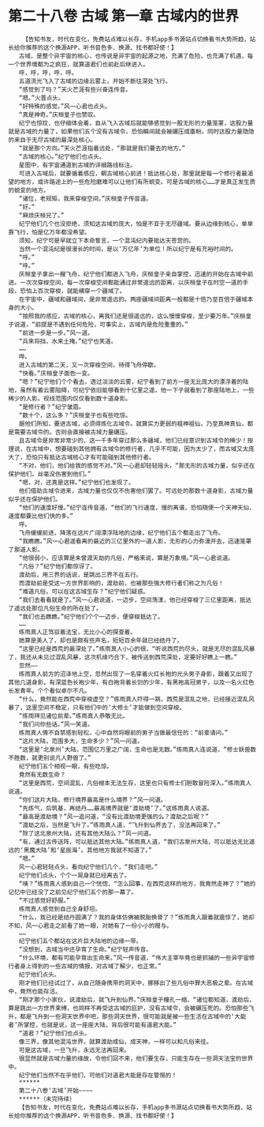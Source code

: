 # 第二十八卷 古域 第一章 古域内的世界
        【告知书友，时代在变化，免费站点难以长存，手机app多书源站点切换看书大势所趋，站长给你推荐的这个换源APP，听书音色多、换源、找书都好使！】
       古域，是整个异宇宙的核心，也传说是异宇宙的起源之地，充满了危险，也充满了机遇，每一个世界境都为之疯狂，就算道君们也前赴后继进入。
       呼，呼，呼，呼，呼。
       五道流光飞入了古域的边缘云雾上，开始不断往深处飞行。
       “感觉到了吗？”天火芒涯有些兴奋连传音。
       “嗯。”火晋点头。
       “好特殊的感觉。”风一心君也点头。
       “真是神奇。”庆桓皇子也赞叹。
       纪宁也惊叹，也仔细体会着，自从飞入古域后就能够感觉到一股无形的力量笼罩，这股力量就是古域的力量了，如果他们五个没有古域令，恐怕瞬间就会被碾压成齑粉。同时这股力量隐隐的来自于无尽古域的最深处核心。
       “就是那个方向。”天火芒涯指着远处，“那就是我们要去的地方。”
       “古域的核心。”纪宁他们也点头。
       星图中，有宇宙通道到古域的详细路线标注。
       可进入古域后，就要循着感应，朝古域核心前进！抵达核心处，那里就是每一个修行者最渴望的地方，或许路途上的一些危险磨难可以让他们有所蜕变。可是古域的核心……才是真正发生质的蜕变的地方。
       “诸位，老规矩，我来穿梭空间。”庆桓皇子传音道。
       “好。”
       “麻烦庆桓兄了。”
       纪宁他们几个也没拒绝，须知这古域的庞大，怕是不亚于无尽疆域。要从边缘到核心，单单靠飞行，怕是亿万年都没希望。
       须知，纪宁可是早就立下本命誓言，一个混沌纪内要抵达天苍宫的。
       当然一个混沌纪是很漫长的时间，是以‘万亿年’为单位！所以纪宁是有充裕时间的。
       “呼。”
       “呼。”
       庆桓皇子拿出一艘飞舟，纪宁他们都进入飞舟，庆桓皇子亲自掌控，迅速的开始在古域中前进。一次次穿梭空间，每一次穿梭空间都能通过非常遥远的距离，以庆桓皇子在时空一道的手段，恐怕上百次穿梭，就能横穿一个疆域了。
       在宇宙中，疆域和疆域间，是非常遥远的。两座疆域间距离一般都是十倍乃至百倍于疆域本身的大小。
       “按照我的感应，古域的核心，离我们还是很遥远的，这么慢慢穿梭，至少要万年。”庆桓皇子说道，“前提是不遇到任何危险，可事实上，古域内是危险重重的。”
       “前进一步是一步。”风一道。
       “兵来将挡，水来土掩。”纪宁也笑道。
       ……
       哗。
       进入古域的第二天，又一次穿梭空间，待得飞舟停歇。
       “快看。”庆桓皇子面色一变。
       “嗯？”纪宁他们个个看去，透过淡淡的云雾，纪宁看到了前方一座无比庞大的漂浮着的陆地，虽然有着云雾阻碍，可纪宁依旧能够看到十亿里之遥，他一下子就看到了那座陆地上，一些稀少的人影。视线范围内仅仅看到数十道身影。
       “是修行者？”纪宁皱眉。
       “数十个，这么多？”庆桓皇子也有些吃惊。
       据他们所知，要进古域，必须得炼化古域令。就算实力更弱的祖神祖仙，乃至真神真仙，都是需要古域令的。否则会直接被古域力量碾压。
       且古域令是非常非常少的，这一千多年穿过那么多疆域，他们已经意识到古域令的稀少！按理说，在古域中，想要碰到其他拥有古域令的修行者，几乎不可能，因为太少了，而古域又太庞大了，恐怕只有抵达古域核心才有可能碰到其他修行者。
       “不对，他们，他们给我的感觉不对。”风一心君却轻轻摇头，“那无形的古域力量，似乎还在保护他们，丝毫没伤害到他们。”
       “嗯，对，还真是这样。”纪宁他们也发现了。
       他们借助古域令进来，古域力量也仅仅不伤害他们罢了。可远处的那数十道身影，古域力量似乎还在保护他们。
       “他们的速度好慢。”纪宁连传音道，“他们的飞行速度，慢的离谱，恐怕随便一个天神天仙，速度都要比他们快的多。”
       呼。
       飞舟缓缓前进，降落在这片广阔漂浮陆地的边缘，纪宁他们五个都走出了飞舟。
       “我瞧瞧。”风一心君遥看离的最近的三亿里外的一道人影，无形的心力弥漫开去，迅速笼罩了那道人影。
       “他很弱小，应该算是未曾渡天劫的凡俗，严格来说，算是万象境。”风一心君说道。
       “凡俗？”纪宁他们都惊讶了。
       渡劫后，用三界的话说，是跳出三界不在五行。
       而渡劫前是受这一方世界影响的，渡劫前，也被那些强大修行者们称之为凡俗！
       “难道凡俗，可以在这古域生存？”纪宁他们疑惑。
       “我们去看看就是了。”风一心君说道，一迈步，空间荡漾，他已经穿梭了三亿里距离，抵达了遥远处那位凡俗生命的所在处了。
       “我们也去瞧瞧。”纪宁他们个个一迈步，便穿梭抵达了。
       ……
       练雨真人正驾驭着法宝，无比小心的探查着。
       她算是美人了，却也是颇有些声名，短短百余年就已经结丹了。
       “这里已经是西荒的最深处了。”练雨真人小心的很，“听说西荒的尽头，就是无尽的混乱风暴了，我还从未见过混乱风暴，这次机缘巧合下，被传送到西荒深处，定要好好瞧上一瞧。”
       忽然——
       练雨真人前方的沼泽地上空，忽然出现了一名穿着火红长袍的光头男子身影，跟着又出现了其他几道身影，有深蓝色长袍少年，有白袍背着长剑的少年，有黑袍高冠男子，以及一名火红色长发青年。个个看似卓尔不凡。
       “什么，竟然能在西荒中穿梭虚空？”练雨真人吓得一跳，西荒是混乱之地，已经接近混乱风暴了，这里空间不稳定，只有他们中的‘大修士’才能做到空间穿梭。
       “练雨拜见诸位前辈。”练雨真人恭敬无比。
       “我们问你些话。”风一笑道。
       练雨真人情不自禁感到轻松，心中自然将眼前的男子当做最信任的：“前辈请问。”
       “这片大陆，范围多大，生命多少？”风一问道。
       “这里是‘北泉州’大陆，范围亿万里之广阔，生命也是无数。”练雨真人连说道，“修士妖兽数不胜数，就更别说凡人野兽了。”
       纪宁他们五个相视一眼，有些吃惊。
       竟然有无数生命？
       “这里是西荒，空间混乱，凡俗根本无法生存，这里也只有修士们胆敢冒险深入。”练雨真人说道。
       “你们这片大陆，修行境界最高是什么境界？”风一问道。
       “先炼气，后筑基，再结丹……最高境界就是‘渡劫境’了。”这练雨真人说道。
       “最高是渡劫境？”风一追问道，“没有比渡劫境更强的么？渡劫之后呢？”
       “渡劫之后，当然是飞升了。”练雨真人道，“飞升到仙界去了，没法再回来了。”
       “除了这北泉州大陆，还有其他大陆么？”风一问道。
       “有，通过古传送阵，可以抵达其他大陆。”练雨真人道，“我们古泉州大陆，可以抵达无比遥远的‘黑魔大陆’和‘星辰海’。其他地方我就不知道了。”
       “嗯。”
       风一心君轻轻点头，看向纪宁他们几个，“我们走吧。”
       纪宁他们点头，个个一晃身就已经离去了。
       “咦？”练雨真人感到自己一个恍惚，“怎么回事，在西荒这样的地方，我竟然走神了？”她的记忆中已经没了之前见纪宁他们五个的那一幕了。
       “不过感觉好舒服。”
       练雨真人感觉到自己全身舒坦。
       “什么，我已经是结丹圆满了？我的身体仿佛被脱胎换骨了？”练雨真人跟着就震惊了，她却不知，风一心君走之前看了她一眼，对她有了一份小小的赠与。
       ……
       纪宁他们五个都站在这片巨大陆地的边缘一带。
       “没想到，古域当中还孕育了生命。”纪宁轻声传音。
       “什么环境，都有可能孕育出生命来。”风一传音道，“伟大主宰毕竟也是抓捕的一些异宇宙修行者身上得到的一些古域的情报，对古域了解少，也正常。”
       纪宁他们点头。
       刚才他们已经试过了，从自己随身携带的洞天中，挪移出了些凡俗中罪大恶极之辈。在古域中，竟然也能存活。
       “刚才那个小家伙，说渡劫后，就飞升到仙界。”庆桓皇子瞳孔一缩，“诸位都知道，渡劫后，算是跳出一方世界束缚，也同样不再受这古域的庇护，没有古域令，会被碾压死的。恐怕那些飞升，都是飞升到一些洞天世界中吧，那些洞天世界，很可能就是被一些生活在古域中的‘大能者’所掌控，也就是说，这一座座大陆，背后很可能有道君大能。”
       “道君？”纪宁他们也点头。
       像三界，像其他混沌世界，就算渡劫成仙，成天神，一样可以和凡俗来往。
       可是这古域，一旦飞升，永远无法再回来。
       很显然就是古域力量的缘故，令他们回不来，他们要生存，只能生存在一些洞天法宝的世界中。
       纪宁他们当然不在乎他们，可他们对道君大能是存在警惕的！
       ******
       第二十八卷‘古域’开始~~~~
       ******（未完待续）
       【告知书友，时代在变化，免费站点难以长存，手机app多书源站点切换看书大势所趋，站长给你推荐的这个换源APP，听书音色多、换源、找书都好使！】